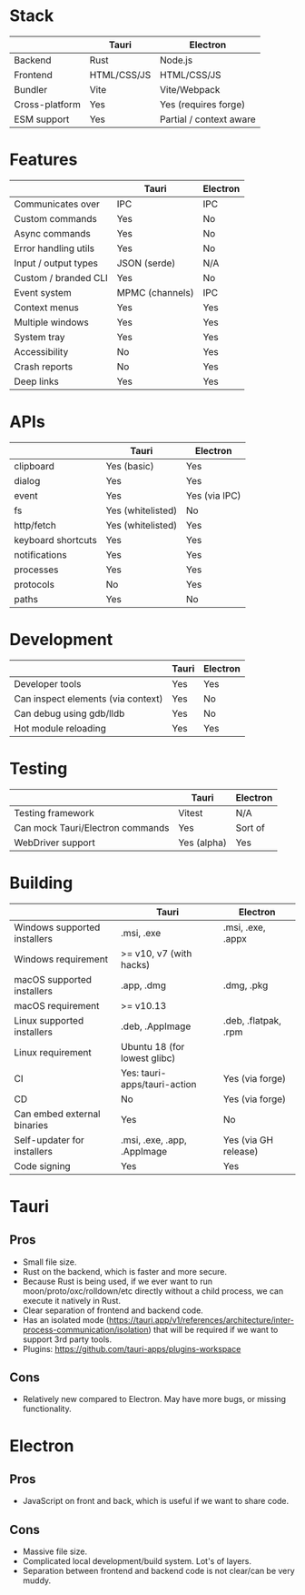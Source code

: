 # Stack

|                | Tauri       | Electron                |
| -------------- | ----------- | ----------------------- |
| Backend        | Rust        | Node.js                 |
| Frontend       | HTML/CSS/JS | HTML/CSS/JS             |
| Bundler        | Vite        | Vite/Webpack            |
| Cross-platform | Yes         | Yes (requires forge)    |
| ESM support    | Yes         | Partial / context aware |

# Features

|                      | Tauri           | Electron |
| -------------------- | --------------- | -------- |
| Communicates over    | IPC             | IPC      |
| Custom commands      | Yes             | No       |
| Async commands       | Yes             | No       |
| Error handling utils | Yes             | No       |
| Input / output types | JSON (serde)    | N/A      |
| Custom / branded CLI | Yes             | No       |
| Event system         | MPMC (channels) | IPC      |
| Context menus        | Yes             | Yes      |
| Multiple windows     | Yes             | Yes      |
| System tray          | Yes             | Yes      |
| Accessibility        | No              | Yes      |
| Crash reports        | No              | Yes      |
| Deep links           | Yes             | Yes      |

# APIs

|                    | Tauri             | Electron      |
| ------------------ | ----------------- | ------------- |
| clipboard          | Yes (basic)       | Yes           |
| dialog             | Yes               | Yes           |
| event              | Yes               | Yes (via IPC) |
| fs                 | Yes (whitelisted) | No            |
| http/fetch         | Yes (whitelisted) | Yes           |
| keyboard shortcuts | Yes               | Yes           |
| notifications      | Yes               | Yes           |
| processes          | Yes               | Yes           |
| protocols          | No                | Yes           |
| paths              | Yes               | No            |

# Development

|                                    | Tauri | Electron |
| ---------------------------------- | ----- | -------- |
| Developer tools                    | Yes   | Yes      |
| Can inspect elements (via context) | Yes   | No       |
| Can debug using gdb/lldb           | Yes   | No       |
| Hot module reloading               | Yes   | Yes      |

# Testing

|                                  | Tauri       | Electron |
| -------------------------------- | ----------- | -------- |
| Testing framework                | Vitest      | N/A      |
| Can mock Tauri/Electron commands | Yes         | Sort of  |
| WebDriver support                | Yes (alpha) | Yes      |

# Building

|                              | Tauri                        | Electron             |
| ---------------------------- | ---------------------------- | -------------------- |
| Windows supported installers | .msi, .exe                   | .msi, .exe, .appx    |
| Windows requirement          | >= v10, v7 (with hacks)      |                      |
| macOS supported installers   | .app, .dmg                   | .dmg, .pkg           |
| macOS requirement            | >= v10.13                    |                      |
| Linux supported installers   | .deb, .AppImage              | .deb, .flatpak, .rpm |
| Linux requirement            | Ubuntu 18 (for lowest glibc) |                      |
| CI                           | Yes: tauri-apps/tauri-action | Yes (via forge)      |
| CD                           | No                           | Yes (via forge)      |
| Can embed external binaries  | Yes                          | No                   |
| Self-updater for installers  | .msi, .exe, .app, .AppImage  | Yes (via GH release) |
| Code signing                 | Yes                          | Yes                  |

# Tauri

## Pros

- Small file size.
- Rust on the backend, which is faster and more secure.
- Because Rust is being used, if we ever want to run moon/proto/oxc/rolldown/etc directly without a child process, we can execute it natively in Rust.
- Clear separation of frontend and backend code.
- Has an isolated mode (https://tauri.app/v1/references/architecture/inter-process-communication/isolation) that will be required if we want to support 3rd party tools.
- Plugins: https://github.com/tauri-apps/plugins-workspace

## Cons

- Relatively new compared to Electron. May have more bugs, or missing functionality.

# Electron

## Pros

- JavaScript on front and back, which is useful if we want to share code.

## Cons

- Massive file size.
- Complicated local development/build system. Lot's of layers.
- Separation between frontend and backend code is not clear/can be very muddy.
